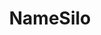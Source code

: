 ---
title: NameSilo
description: Buy domain names, web hosting & SSL certificates with Bitcoin.
homepage: https://www.namesilo.com/
altFor: ['gandi', 'namecheap']
---